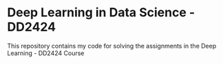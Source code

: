 # Deep Learning in Data Science - DD2424
This repository contains my code for solving the assignments in the Deep Learning - DD2424 Course
